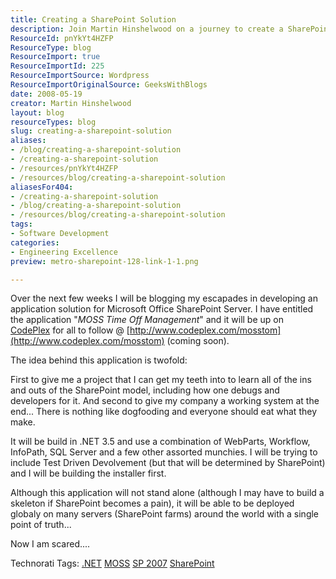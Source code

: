 ```yaml
---
title: Creating a SharePoint Solution
description: Join Martin Hinshelwood on a journey to create a SharePoint solution for time off management, exploring .NET, WebParts, and more. Discover the process!
ResourceId: pnYkYt4HZFP
ResourceType: blog
ResourceImport: true
ResourceImportId: 225
ResourceImportSource: Wordpress
ResourceImportOriginalSource: GeeksWithBlogs
date: 2008-05-19
creator: Martin Hinshelwood
layout: blog
resourceTypes: blog
slug: creating-a-sharepoint-solution
aliases:
- /blog/creating-a-sharepoint-solution
- /creating-a-sharepoint-solution
- /resources/pnYkYt4HZFP
- /resources/blog/creating-a-sharepoint-solution
aliasesFor404:
- /creating-a-sharepoint-solution
- /blog/creating-a-sharepoint-solution
- /resources/blog/creating-a-sharepoint-solution
tags:
- Software Development
categories:
- Engineering Excellence
preview: metro-sharepoint-128-link-1-1.png

---
```

Over the next few weeks I will be blogging my escapades in developing an application solution for Microsoft Office SharePoint Server. I have entitled the application "_MOSS Time Off Management_" and it will be up on [CodePlex](http://www.codeplex.com "CodePlex") for all to follow @ [http://www.codeplex.com/mosstom](http://www.codeplex.com/mosstom) (coming soon).

The idea behind this application is twofold:

First to give me a project that I can get my teeth into to learn all of the ins and outs of the SharePoint model, including how one debugs and developers for it. And second to give my company a working system at the end... There is nothing like dogfooding and everyone should eat what they make.

It will be build in .NET 3.5 and use a combination of WebParts, Workflow, InfoPath, SQL Server and a few other assorted munchies. I will be trying to include Test Driven Devolvement (but that will be determined by SharePoint) and I will be building the installer first.

Although this application will not stand alone (although I may have to build a skeleton if SharePoint becomes a pain), it will be able to be deployed globaly on many servers (SharePoint farms) around the world with a single point of truth...

Now I am scared....

Technorati Tags: [.NET](http://technorati.com/tags/.NET) [MOSS](http://technorati.com/tags/MOSS) [SP 2007](http://technorati.com/tags/SP+2007) [SharePoint](http://technorati.com/tags/SharePoint)
